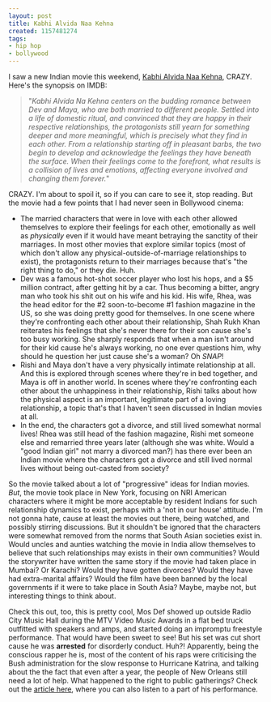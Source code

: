```yaml
---
layout: post
title: Kabhi Alvida Naa Kehna
created: 1157481274
tags:
- hip hop
- bollywood
---
```

I saw a new Indian movie this weekend, [Kabhi Alvida Naa Kehna](http://www.imdb.com/title/tt0449999/), CRAZY. Here's the synopsis on IMDB:

> 
> "_Kabhi Alvida Na Kehna centers on the budding romance between Dev and Maya, who are both married to different people. Settled into a life of domestic ritual, and convinced that they are happy in their respective relationships, the protagonists still yearn for something deeper and more meaningful, which is precisely what they find in each other. From a relationship starting off in pleasant barbs, the two begin to develop and acknowledge the feelings they have beneath the surface. When their feelings come to the forefront, what results is a collision of lives and emotions, affecting everyone involved and changing them forever._"
> 

CRAZY. I'm about to spoil it, so if you can care to see it, stop reading. But the movie had a few points that I had never seen in Bollywood cinema:


* The married characters that were in love with each other allowed themselves to explore their feelings for each other, emotionally as well as _physically_ even if it would have meant betraying the sanctity of their marriages. In most other movies that explore similar topics (most of which don't allow any physical-outside-of-marriage relationships to exist), the protagonists return to their marriages because that's "the right thing to do," or they die. Huh.
* Dev was a famous hot-shot soccer player who lost his hops, and a $5 million contract, after getting hit by a car. Thus becoming a bitter, angry man who took his shit out on his wife and his kid. His wife, Rhea, was the head editor for the #2 soon-to-become #1 fashion magazine in the US, so she was doing pretty good for themselves. In one scene where they're confronting each other about their relationship, Shah Rukh Khan reiterates his feelings that she's never there for their son cause she's too busy working. She sharply responds that when a man isn't around for their kid cause he's always working, no one ever questions him, why should he question her just cause she's a woman? Oh _SNAP_!
* Rishi and Maya don't have a very physically intimate relationship at all. And this is explored through scenes where they're in bed together, and Maya is off in another world. In scenes where they're confronting each other about the unhappiness in their relationship, Rishi talks about how the physical aspect is an important, legitimate part of a loving relationship, a topic that's that I haven't seen discussed in Indian movies at all.
* In the end, the characters got a divorce, and still lived somewhat normal lives! Rhea was still head of the fashion magazine, Rishi met someone else and remarried three years later (although she was white. Would a "good Indian girl" not marry a divorced man?) has there ever been an Indian movie where the characters got a divorce and still lived normal lives without being out-casted from society?


So the movie talked about a lot of "progressive" ideas for Indian movies. _But_, the movie took place in New York, focusing on NRI American characters where it might be more acceptable by resident Indians for such relationship dynamics to exist, perhaps with a 'not in our house' attitude. I'm not gonna hate, cause at least the movies out there, being watched, and possibly stirring discussions. But it shouldn't be ignored that the characters were somewhat removed from the norms that South Asian societies exist in. Would uncles and aunties watching the movie in India allow themselves to believe that such relationships may exists in their own communities? Would the storywriter have written the same story if the movie had taken place in Mumbai? Or Karachi? Would they have gotten divorces? Would they have had extra-marital affairs? Would the film have been banned by the local governments if it were to take place in South Asia? Maybe, maybe not, but interesting things to think about.

Check this out, too, this is pretty cool, Mos Def showed up outside Radio City Music Hall during the MTV Video Music Awards in a flat bed truck outfitted with speakers and amps, and started doing an impromptu freestyle performance. That would have been sweet to see! But his set was cut short cause he was **arrested** for disorderly conduct. Huh?! Apparently, being the conscious rapper he is, most of the content of his raps were criticising the Bush administration for the slow response to Hurricane Katrina, and talking about the the fact that even after a year, the people of New Orleans still need a lot of help. What happened to the right to public gatherings? Check out the [article here](http://revcom.us/a/062/mosdef-en.html), where you can also listen to a part of his performance.

